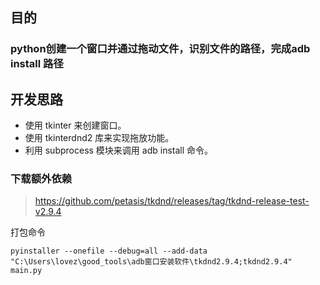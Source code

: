 ## 目的
### python创建一个窗口并通过拖动文件，识别文件的路径，完成adb install 路径
## 开发思路
- 使用 tkinter 来创建窗口。
- 使用 tkinterdnd2 库来实现拖放功能。
- 利用 subprocess 模块来调用 adb install 命令。

### 下载额外依赖
> https://github.com/petasis/tkdnd/releases/tag/tkdnd-release-test-v2.9.4

打包命令
```
pyinstaller --onefile --debug=all --add-data "C:\Users\lovez\good_tools\adb窗口安装软件\tkdnd2.9.4;tkdnd2.9.4" main.py
```

